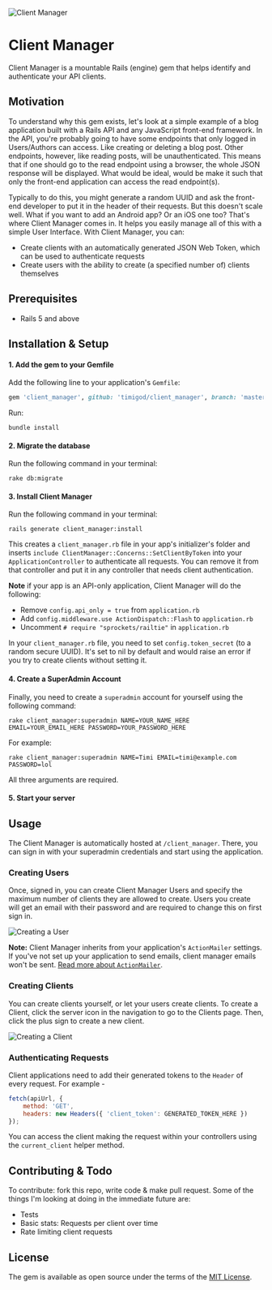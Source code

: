 ![Client Manager](http://res.cloudinary.com/duswj2lve/image/upload/v1476137980/client_manager_vxtzok.png)

# Client Manager

Client Manager is a mountable Rails (engine) gem that helps identify and authenticate your API clients.

## Motivation

To understand why this gem exists, let's look at a simple example of a blog application built with a Rails API and any JavaScript front-end framework. In the API, you're probably going to have some endpoints that only logged in Users/Authors can access. Like creating or deleting a blog post. Other endpoints, however, like reading posts, will be unauthenticated. This means that if one should go to the read endpoint using a browser, the whole JSON response will be displayed. What would be ideal, would be make it such that only the front-end application can access the read endpoint(s). 

Typically to do this, you might generate a random UUID and ask the front-end developer to put it in the header of their requests. But this doesn't scale well. What if you want to add an Android app? Or an iOS one too? That's where Client Manager comes in. It helps you easily manage all of this with a simple User Interface. With Client Manager, you can:

- Create clients with an automatically generated JSON Web Token, which can be used to authenticate requests
- Create users with the ability to create (a specified number of) clients themselves


## Prerequisites

- Rails 5 and above

## Installation & Setup

#### 1. Add the gem to your Gemfile

Add the following line to your application's `Gemfile`:

```ruby
gem 'client_manager', github: 'timigod/client_manager', branch: 'master'
```

Run:

```
bundle install
```

#### 2. Migrate the database

Run the following command in your terminal:

```
rake db:migrate
```

#### 3. Install Client Manager

Run the following command in your terminal:

```
rails generate client_manager:install
```

This creates a `client_manager.rb` file in your app's initializer's folder and inserts `include ClientManager::Concerns::SetClientByToken` into your `ApplicationController` to authenticate all requests. You can remove it from that controller and put it in any controller that needs client authentication.

**Note** if your app is an API-only application, Client Manager will do the following:
- Remove `config.api_only = true` from `application.rb`
- Add `config.middleware.use ActionDispatch::Flash` to `application.rb`
- Uncomment `# require "sprockets/railtie"` in `application.rb`

In your `client_manager.rb` file, you need to set `config.token_secret` (to a random secure UUID). It's set to nil by default and would raise an error if you try to create clients without setting it.

#### 4. Create a SuperAdmin Account

Finally, you need to create a `superadmin` account for yourself using the following command: 

```
rake client_manager:superadmin NAME=YOUR_NAME_HERE EMAIL=YOUR_EMAIL_HERE PASSWORD=YOUR_PASSWORD_HERE
```

For example:

```
rake client_manager:superadmin NAME=Timi EMAIL=timi@example.com PASSWORD=lol
```

All three arguments are required.


#### 5. Start your server


## Usage

The Client Manager is automatically hosted at `/client_manager`. There, you can sign in with your superadmin credentials and start using the application.

### Creating Users

Once, signed in, you can create Client Manager Users and specify the maximum number of clients they are allowed to create. Users you create will get an email with their password and are required to change this on first sign in.

![Creating a User](http://res.cloudinary.com/duswj2lve/image/upload/v1476137779/client-manager-new-user_dqoyrk.png)

**Note:** Client Manager inherits from your application's `ActionMailer` settings. If you've not set up your application to send emails, client manager emails won't be sent. [Read more about `ActionMailer`](http://api.rubyonrails.org/classes/ActionMailer/Base.html).


### Creating Clients

You can create clients yourself, or let your users create clients. To create a Client, click the server icon in the navigation to go to the Clients page. Then, click the plus sign to create a new client.

![Creating a Client](http://res.cloudinary.com/duswj2lve/image/upload/v1476136932/client-manager-new-client_vh9qcb.png)



### Authenticating Requests

Client applications need to add their generated tokens to the `Header` of every request. For example -

```javascript
fetch(apiUrl, {
    method: 'GET',
    headers: new Headers({ 'client_token': GENERATED_TOKEN_HERE })
});
```

You can access the client making the request within your controllers using the `current_client` helper method.


## Contributing & Todo

To contribute: fork this repo, write code & make pull request.
Some of the things I'm looking at doing in the immediate future are:
- Tests
- Basic stats: Requests per client over time
- Rate limiting client requests


## License

The gem is available as open source under the terms of the [MIT License](http://opensource.org/licenses/MIT).
